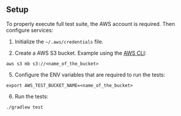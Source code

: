 ## Setup

To properly execute full test suite, the AWS account is required. Then configure services:

1. Initialize the `~/.aws/credentials` file.

2. Create a AWS S3 bucket. Example using the [AWS CLI](https://docs.aws.amazon.com/cli/latest/userguide/cli-services-s3-commands.html#using-s3-commands-managing-buckets-creating):
```shell
aws s3 mb s3://<name_of_the_bucket>
```

5. Configure the ENV variables that are required to run the tests:
```shell
export AWS_TEST_BUCKET_NAME=<name_of_the_bucket>
```

6. Run the tests:
```shell
./gradlew test
```
